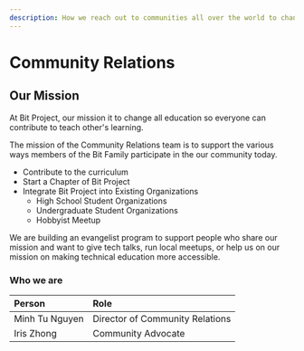 ```yaml
---
description: How we reach out to communities all over the world to change the way we teach
---
```


# Community Relations

## Our Mission

At Bit Project, our mission it to change all education so everyone can contribute to teach other's learning.

The mission of the Community Relations team is to support the various ways members of the Bit Family  participate in the our community today. 

* Contribute to the curriculum
* Start a Chapter of Bit Project
* Integrate Bit Project into Existing Organizations
  * High School Student Organizations
  * Undergraduate Student Organizations
  * Hobbyist Meetup

We are building an evangelist program to support people who share our mission and want to give tech talks, run local meetups, or help us on our mission on making technical education more accessible. 

### Who we are <a id="who-we-are"></a>

| Person | Role |
| :--- | :--- |
| Minh Tu Nguyen | Director of Community Relations |
| Iris Zhong | Community Advocate |



